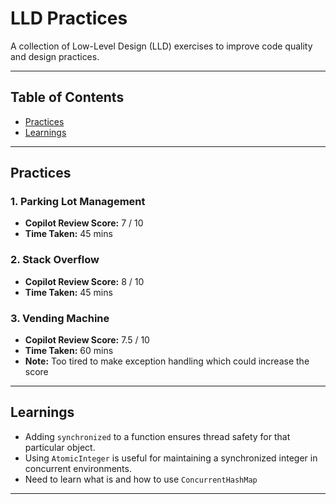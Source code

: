 # LLD Practices

A collection of Low-Level Design (LLD) exercises to improve code quality and design practices.

---

## Table of Contents

- [Practices](#practices)
- [Learnings](#learnings)

---

## Practices

### 1. Parking Lot Management

- **Copilot Review Score:** 7 / 10
- **Time Taken:** 45 mins

### 2. Stack Overflow

- **Copilot Review Score:** 8 / 10
- **Time Taken:** 45 mins

### 3. Vending Machine

- **Copilot Review Score:** 7.5 / 10
- **Time Taken:** 60 mins
- **Note:** Too tired to make exception handling which could increase the score

---

## Learnings

- Adding `synchronized` to a function ensures thread safety for that particular object.
- Using `AtomicInteger` is useful for maintaining a synchronized integer in concurrent environments.
- Need to learn what is and how to use `ConcurrentHashMap`

---
